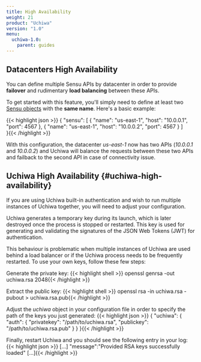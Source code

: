 ```yaml
---
title: High Availability
weight: 21
product: "Uchiwa"
version: "1.0"
menu:
  uchiwa-1.0:
    parent: guides
---
```


## Datacenters High Availability
You can define multiple Sensu APIs by datacenter in order to provide **failover**
and rudimentary **load balancing** between these APIs.

To get started with this feature, you'll simply need to define at least two
[Sensu objects][1]
 with the **same name**. Here's a basic example:

{{< highlight json >}}
{
  "sensu": [
    {
      "name": "us-east-1",
      "host": "10.0.0.1",
      "port": 4567
    },
    {
      "name": "us-east-1",
      "host": "10.0.0.2",
      "port": 4567
    }
  ]  
}{{< /highlight >}}

With this configuration, the datacenter *us-east-1* now has two APIs (*10.0.0.1* and *10.0.0.2*) and Uchiwa will balance the requests between these two APIs and failback to the second API in case of connectivity issue.



## Uchiwa High Availability {#uchiwa-high-availability}
If you are using Uchiwa built-in authentication and wish to run multiple
instances of Uchiwa together, you will need to adjust your configuration.

Uchiwa generates a temporary key during its launch, which is later destroyed once the process is stopped or restarted. This key is used for generating and validating the signatures of the JSON Web Tokens (JWT) for authentication.

This behaviour is problematic when multiple instances of Uchiwa are used behind a load balancer or if the Uchiwa process needs to be frequently restarted. To use your own keys, follow these few steps:

Generate the private key:
{{< highlight shell >}}
openssl genrsa -out uchiwa.rsa 2048{{< /highlight >}}

Extract the public key:
{{< highlight shell >}}
openssl rsa -in uchiwa.rsa -pubout > uchiwa.rsa.pub{{< /highlight >}}

Adjust the *uchiwa* object in your configuration file in order to specify the path of the keys you just generated:
{{< highlight json >}}
{
  "uchiwa": {
    "auth": {
      "privatekey": "/path/to/uchiwa.rsa",
      "publickey": "/path/to/uchiwa.rsa.pub"
    }
  }
}{{< /highlight >}}

Finally, restart Uchiwa and you should see the following entry in your log:
{{< highlight json >}}
[...]
"message":"Provided RSA keys successfully loaded"
[...]{{< /highlight >}}

[1]:  ../../getting-started/configuration/#datacenters-configuration-sensu